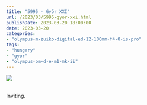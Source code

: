 ```yaml
---
title: "5995 - Győr XXI"
url: /2023/03/5995-gyor-xxi.html
publishDate: 2023-03-20 18:00:00
date: 2023-03-20
categories:
- "olympus-m-zuiko-digital-ed-12-100mm-f4-0-is-pro"
tags:
- "hungary"
- "gyor"
- "olympus-om-d-e-m1-mk-ii"
---
```

<div class="container">
<div class="center"><a target="_blank" href="https://d25zfm9zpd7gm5.cloudfront.net/1200x1200/2019/20191020_115959_lr.jpg"><img class="webfeedsFeaturedVisual" src="https://d25zfm9zpd7gm5.cloudfront.net/0600x0600/2019/20191020_115959_lr.jpg" /></a></div>
</div>
<br />

Inviting.
